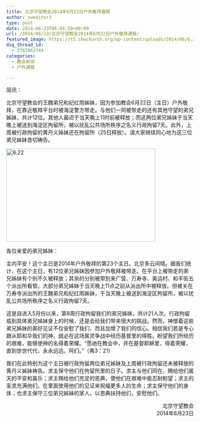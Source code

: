 ```yaml
---
title: 北京守望教会2014年6月22日户外敬拜通报
author: sweditor3
type: post
date: 2014-06-23T06:04:59+00:00
url: /2014/06/23/北京守望教会2014年6月22日户外敬拜通报/
featured_image: https://t5.shwchurch.org/wp-content/uploads/2014/06/6.22-1000x288.jpg
dsq_thread_id:
  - 2787862744
categories:
  - 教会新闻
  - 户外通报

---
```

简讯：
  
北京守望教会的王魏弟兄和纪红雨姊妹，因为参加教会6月22日（主日）户外敬拜，在靠近敬拜平台时被海淀警方带走。与他们一同被带走的还有其他守望的弟兄姊妹，共计12位。其他人最迟于当天晚上11时前被释放；而这两位弟兄姊妹于当天晚上被送到海淀区拘留所，被以扰乱公共场所秩序之名义行政拘留7天。此外，上周被行政拘留的黄丹义姊妹还在拘留所（25日释放）。请大家继续同心地为这三位弟兄姊妹恳切祷告。

<!--more-->

[<img class="aligncenter size-full wp-image-11239" src="http://t5.shwchurch.org/wp-content/uploads/2014/06/6.22-e1403503433332.jpg" alt="6.22" width="400" height="250" />][1]

各位亲爱的弟兄姊妹：

主内平安！这个主日是2014年户外敬拜的第23个主日。北京多云间晴。据我们统计，在这个主日，有12位弟兄姊妹因参加户外敬拜被带走。在平台上被带走的弟兄姊妹有个别不久被释放；其余的分别被带到来广营、万寿寺、奥运村、和平街五个派出所看管。大部分弟兄姊妹于当天晚上11点之前从派出所中被释放。但被关在万寿寺派出所的王魏弟兄和纪红雨姊妹，于当天晚上被送到海淀区拘留所，被以扰乱公共场所秩序之名义行政拘留7天。

这是自进入5月份以来，第8周行政拘留我们的弟兄姊妹，共计21人次。行政拘留临到具体弟兄姊妹身上的时候，还是会给我们带来很大的挑战。然而，神借着这些弟兄姊妹的美好见证不仅安慰了我们，而且加增了我们的信心。相信我们若是专心跟从耶和华我们的神，就必在这场属灵争战中经历基督里的得胜。盼望我们所经历的艰难，能够使神的名得着荣耀。“愿祂在教会中，并在基督耶稣里，得着荣耀，直到世世代代，永永远远。阿们。”（弗3：21）

我们在此特别为这个主日被行政拘留两位弟兄姊妹及上周被行政拘留还未被释放的黄丹义姊妹祷告。求主保守他们在拘留所里的日子。求主与他们同在，赐给他们属天的平安和喜乐；求主赐给他们充足的恩典，使他们在艰难中能忍耐盼望；求主的圣灵充满他们，在里面使用他们的见证来祝福更多人的生命；求主保守他们的身体；也求主保守三位弟兄姊妹的家人，以恩典扶持他们，安慰他们。

<p style="text-align: right;">
  北京守望教会<br /> 2014年6月23日
</p>

 [1]: http://t5.shwchurch.org/wp-content/uploads/2014/06/6.22-e1403503433332.jpg